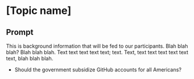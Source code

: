 # [Topic name]

## Prompt
This is background information that will be fed to our participants. Blah blah blah? Blah blah blah. Text text text text text; text. Text, text text text text text text, blah blah blah.

- Should the government subsidize GitHub accounts for all Americans?
